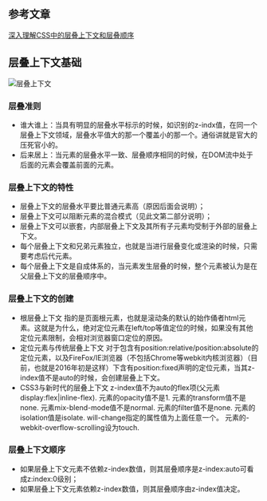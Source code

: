 ## 参考文章
[深入理解CSS中的层叠上下文和层叠顺序](https://www.zhangxinxu.com/wordpress/2016/01/understand-css-stacking-context-order-z-index/)
## 层叠上下文基础
![层叠上下文](/层叠上下文.jpg)
### 层叠准则
- 谁大谁上：当具有明显的层叠水平标示的时候，如识别的z-indx值，在同一个层叠上下文领域，层叠水平值大的那一个覆盖小的那一个。通俗讲就是官大的压死官小的。
- 后来居上：当元素的层叠水平一致、层叠顺序相同的时候，在DOM流中处于后面的元素会覆盖前面的元素。
### 层叠上下文的特性
- 层叠上下文的层叠水平要比普通元素高（原因后面会说明）；
- 层叠上下文可以阻断元素的混合模式（见此文第二部分说明）；
- 层叠上下文可以嵌套，内部层叠上下文及其所有子元素均受制于外部的层叠上下文。
- 每个层叠上下文和兄弟元素独立，也就是当进行层叠变化或渲染的时候，只需要考虑后代元素。
- 每个层叠上下文是自成体系的，当元素发生层叠的时候，整个元素被认为是在父层叠上下文的层叠顺序中。
### 层叠上下文的创建
- 根层叠上下文
    指的是页面根元素，也就是滚动条的默认的始作俑者html元素。这就是为什么，绝对定位元素在left/top等值定位的时候，如果没有其他定位元素限制，会相对浏览器窗口定位的原因。
- 定位元素与传统层叠上下文
    对于包含有position:relative/position:absolute的定位元素，以及FireFox/IE浏览器（不包括Chrome等webkit内核浏览器）（目前，也就是2016年初是这样）下含有position:fixed声明的定位元素，当其z-index值不是auto的时候，会创建层叠上下文。
- CSS3与新时代的层叠上下文
    z-index值不为auto的flex项(父元素display:flex|inline-flex).
    元素的opacity值不是1.
    元素的transform值不是none.
    元素mix-blend-mode值不是normal.
    元素的filter值不是none.
    元素的isolation值是isolate.
    will-change指定的属性值为上面任意一个。
    元素的-webkit-overflow-scrolling设为touch.

### 层叠上下文顺序
- 如果层叠上下文元素不依赖z-index数值，则其层叠顺序是z-index:auto可看成z:index:0级别；
- 如果层叠上下文元素依赖z-index数值，则其层叠顺序由z-index值决定。
